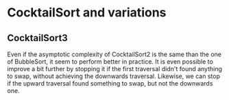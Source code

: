 
# CocktailSort and variations #

## CocktailSort3 ##

Even if the asymptotic complexity of CocktailSort2 is the same than the one
of BubbleSort, it seem to perform better in practice. It is even possible to
improve a bit further by stopping it if the first traversal didn't found
anything to swap, without achieving the downwards traversal. Likewise, we
can stop if the upward traversal found something to swap, but not the
downwards one.

